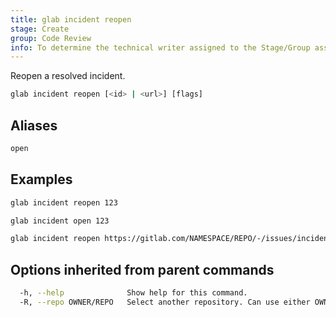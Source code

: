 ```yaml
---
title: glab incident reopen
stage: Create
group: Code Review
info: To determine the technical writer assigned to the Stage/Group associated with this page, see https://about.gitlab.com/handbook/product/ux/technical-writing/#assignments
---
```


<!--
This documentation is auto generated by a script.
Please do not edit this file directly. Run `make gen-docs` instead.
-->

Reopen a resolved incident.

```bash twoslash title="Terminal"
glab incident reopen [<id> | <url>] [flags]
```

## Aliases

```bash twoslash title="Terminal"
open
```

## Examples

```bash twoslash title="Terminal"
glab incident reopen 123

glab incident open 123

glab incident reopen https://gitlab.com/NAMESPACE/REPO/-/issues/incident/123
```

## Options inherited from parent commands

```bash twoslash title="Terminal"
  -h, --help              Show help for this command.
  -R, --repo OWNER/REPO   Select another repository. Can use either OWNER/REPO or `GROUP/NAMESPACE/REPO` format. Also accepts full URL or Git URL.
```
